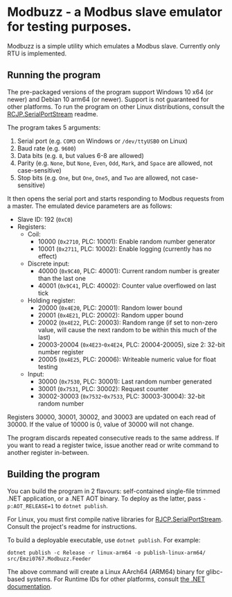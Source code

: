 # Modbuzz - a Modbus slave emulator for testing purposes.
Modbuzz is a simple utility which emulates a Modbus slave. Currently only RTU is implemented.

## Running the program
The pre-packaged versions of the program support Windows 10 x64 (or newer) and Debian 10 arm64 (or newer). Support is
not guaranteed for other platforms. To run the program on other Linux distributions, consult the
[RCJP.SerialPortStream][0] readme.

The program takes 5 arguments:
1. Serial port (e.g. `COM3` on Windows or `/dev/ttyUSB0` on Linux)
2. Baud rate (e.g. `9600`)
3. Data bits (e.g. `8`, but values 6-8 are allowed)
4. Parity (e.g. `None`, but `None`, `Even`, `Odd`, `Mark`, and `Space` are allowed, not case-sensitive)
5. Stop bits (e.g. `One`, but `One`, `One5`, and `Two` are allowed, not case-sensitive)

It then opens the serial port and starts responding to Modbus requests from a master. The emulated device parameters
are as follows:
- Slave ID: 192 (`0xC0`)
- Registers:
  - Coil:
    - 10000 (`0x2710`, PLC: 10001): Enable random number generator
    - 10001 (`0x2711`, PLC: 10002): Enable logging (currently has no effect)
  - Discrete input:
    - 40000 (`0x9C40`, PLC: 40001): Current random number is greater than the last one
    - 40001 (`0x9C41`, PLC: 40002): Counter value overflowed on last tick
  - Holding register:
    - 20000 (`0x4E20`, PLC: 20001): Random lower bound
    - 20001 (`0x4E21`, PLC: 20002): Random upper bound
    - 20002 (`0x4E22`, PLC: 20003): Random range (if set to non-zero value, will cause the next random to be within
      this much of the last)
    - 20003-20004 (`0x4E23`-`0x4E24`, PLC: 20004-20005), size 2: 32-bit number register
    - 20005 (`0x4E25`, PLC: 20006): Writeable numeric value for float testing
  - Input:
    - 30000 (`0x7530`, PLC: 30001): Last random number generated
    - 30001 (`0x7531`, PLC: 30002): Request counter
    - 30002-30003 (`0x7532`-`0x7533`, PLC: 30003-30004): 32-bit random number

Registers 30000, 30001, 30002, and 30003 are updated on each read of 30000. If the value of 10000 is 0, value of 30000
will not change.

The program discards repeated consecutive reads to the same address. If you want to read a register twice, issue
another read or write command to another register in-between.

## Building the program
You can build the program in 2 flavours: self-contained single-file trimmed .NET application, or a .NET AOT binary. To
deploy as the latter, pass `-p:AOT_RELEASE=1` to `dotnet publish`.

For Linux, you must first compile native libraries for [RJCP.SerialPortStream][0]. Consult the project's readme for
instructions.

To build a deployable executable, use `dotnet publish`. For example:

`dotnet publish -c Release -r linux-arm64 -o publish-linux-arm64/ src/Emzi0767.Modbuzz.Feeder`

The above command will create a Linux AArch64 (ARM64) binary for glibc-based systems. For Runtime IDs for other
platforms, consult [the .NET documentation][1].


[0]: https://github.com/jcurl/RJCP.DLL.SerialPortStream
[1]: https://learn.microsoft.com/en-us/dotnet/core/rid-catalog
